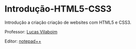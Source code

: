 # Introdução-HTML5-CSS3
Introdução a criação criação de websites com HTML5 e CSS3.

Professor: [Lucas Vilaboim](www.linkedin.com/in/vilaboim)

Editor: [notepad++](https://notepad-plus-plus.org/downloads)
